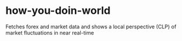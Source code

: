 # how-you-doin-world
Fetches forex and market data and shows a local perspective (CLP) of market fluctuations in near real-time
